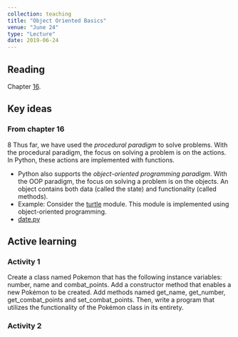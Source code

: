 ```yaml
---
collection: teaching
title: "Object Oriented Basics"
venue: "June 24"
type: "Lecture"
date: 2019-06-24
---
```


## Reading
Chapter [16](https://runestone.academy/runestone/static/thinkcspy/ClassesBasics/toctree.html).

## Key ideas

### From chapter 16
8 Thus far, we have used the *procedural paradigm* to solve problems.
With the procedural paradigm, the focus on solving a problem is on the actions.
In Python, these actions are implemented with functions.
* Python also supports the *object-oriented programming paradigm*.
With the OOP paradigm, the focus on solving a problem is on the objects.
An object contains both data (called the state) and functionality (called methods).
* Example: Consider the [turtle](https://docs.python.org/3/library/turtle.html#module-turtle) module.
This module is implemented using object-oriented programming.
* [date.py](https://lgw2.github.io/teaching/csci127-summer-2019/lectures/activities/date.py)

## Active learning
### Activity 1
Create a class named Pokemon that has the following instance variables:
number, name and combat_points. Add a constructor method that enables
a new Pokémon to be created. Add methods named get_name,
get_number, get_combat_points and set_combat_points. Then, write a
program that utilizes the functionality of the Pokémon class in its entirety.

### Activity 2
